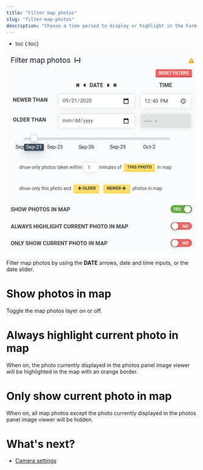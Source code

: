 ```yaml
---
title: "Filter map photos"
slug: "filter-map-photos"
description: "Choose a time period to display or highlight in the Farm Designer map."
---
```


* toc
{:toc}


![filter map photos](_images/filter_map_photos.png)

Filter map photos by using the **DATE** arrows, date and time inputs, or the date slider.

# Show photos in map

Toggle the map photos layer on or off.

# Always highlight current photo in map

When on, the photo currently displayed in the photos panel image viewer will be highlighted in the map with an orange border.

# Only show current photo in map

When on, all map photos except the photo currently displayed in the photos panel image viewer will be hidden.

# What's next?

 * [Camera settings](camera-settings.md)
